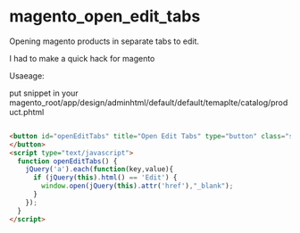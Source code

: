 # magento_open_edit_tabs
Opening magento products in separate tabs to edit.

I had to make a quick hack for magento

Usaeage: 

put snippet in your magento_root/app/design/adminhtml/default/default/temaplte/catalog/product.phtml

```html

<button id="openEditTabs" title="Open Edit Tabs" type="button" class="scalable add" onclick="openEditTabs()" style=""><span><span><span>Open Edit Tabs</span></span></span>
</button>
<script type="text/javascript">
  function openEditTabs() {
    jQuery('a').each(function(key,value){
      if (jQuery(this).html() == 'Edit') {
      	window.open(jQuery(this).attr('href'),"_blank");
      }
    });
  }
</script>

```
